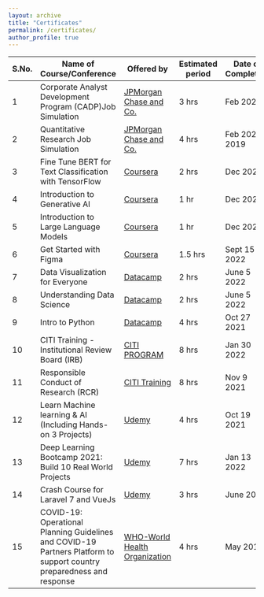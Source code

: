 ```yaml
---
layout: archive
title: "Certificates"
permalink: /certificates/
author_profile: true
---
```


|S.No.|Name of Course/Conference|Offered by|Estimated period|Date of Completion|Certificate|
|---|---|---|---|---|---|
|1|Corporate	Analyst	Development	Program (CADP)Job	Simulation|[JPMorgan Chase and Co.](https://forage-uploads-prod.s3.amazonaws.com/completion-certificates/JPMorgan%20Chase%20Corporate/4dy5SP43KMPppKz2i_JPMorgan%20Chase%20&%20Co._TBWRBo79LXevJhLGd_1707194522696_completion_certificate.pdf)|3 hrs|Feb 2024|
|2|Quantitative	Research Job	Simulation|[JPMorgan Chase and Co.](https://forage-uploads-prod.s3.amazonaws.com/completion-certificates/J.P.%20Morgan/bWqaecPDbYAwSDqJy_JPMorgan%20Chase%20&%20Co._TBWRBo79LXevJhLGd_1707275182086_completion_certificate.pdf)|4 hrs|Feb 2024 2019|
|3|Fine Tune BERT for Text Classification with TensorFlow|[Coursera](https://www.coursera.org/account/accomplishments/verify/CNY7M3UFYTYH)|2 hrs|Dec 2023|
|4|Introduction to Generative AI|[Coursera](https://www.coursera.org/account/accomplishments/verify/N7RD55H3CPK7)|1 hr|Dec 2023|
|5|Introduction to Large Language Models|[Coursera](https://www.coursera.org/account/accomplishments/verify/Z5D9X9WHEYKP)|1 hr|Dec 2023|
|6|Get Started with Figma|[Coursera](https://www.coursera.org/projects/get-started-figma)|1.5 hrs|Sept 15 2022|[View Certificate](https://www.coursera.org/account/accomplishments/verify/F3MB69ZR47FQ)|
|7|Data Visualization for Everyone|[Datacamp](https://www.datacamp.com/courses/understanding-data-visualization)|2 hrs|June 5 2022|[View Certificate](https://www.datacamp.com/statement-of-accomplishment/course/7858ea2e8fc3ee5c224d8c53255530030a9d95d8)|
|8|Understanding Data Science|[Datacamp](https://www.datacamp.com/courses/understanding-data-science)|2 hrs|June 5 2022|[View Certificate](https://www.datacamp.com/statement-of-accomplishment/course/c794b6b0e150f4a57d4d7143794ad77d226a8e98)|
|9|Intro to Python|[Datacamp](https://www.datacamp.com/courses/intro-to-python-for-data-science)|4 hrs|Oct 27 2021|[View Certificate](https://www.datacamp.com/statement-of-accomplishment/course/6d8836434c5bbd60c6a7ce9fa40041f774b0a368?raw=1)|
|10|CITI Training - Institutional Review Board (IRB)|[CITI PROGRAM](https://about.citiprogram.org/course/irb-administration/)|8 hrs|Jan 30 2022|[View Certificate](https://www.citiprogram.org/verify/?w271c4cb4-c5c8-41db-8d14-23000810f117-45964176)|
|11|Responsible Conduct of Research (RCR)|[CITI Training](https://www.citiprogram.org/verify/?wb8622b61-f2b2-42fe-8e02-f92f69c138e1-45964177)|8 hrs|Nov 9 2021|[View Certificate](https://www.citiprogram.org/verify/?wb8622b61-f2b2-42fe-8e02-f92f69c138e1-45964177)|
|12|Learn Machine learning & AI (Including Hands-on 3 Projects)|[Udemy](https://www.udemy.com/course/machine-learning-and-ai-with-hands-on-projects/)|4 hrs|Oct 19 2021|[View Certificate](https://www.udemy.com/certificate/UC-32425454-7399-423f-adae-654e49226bfa)|
|13|Deep Learning Bootcamp 2021: Build 10 Real World Projects|[Udemy](https://www.udemy.com/course/complete-machine-learning-2021-with-10-real-world-projects/)|7 hrs|Jan 13 2022|[View Certificate](https://www.udemy.com/certificate/UC-4bfed0af-5029-45eb-b773-cc9018afcbf4/)|
|14|Crash Course for Laravel 7 and VueJs|[Udemy](https://www.udemy.com/)|3 hrs|June 2020|
|15|COVID-19: Operational Planning Guidelines and COVID-19 Partners Platform to support  country preparedness and response|[WHO-World Health Organization](https://www.who.int/)|4 hrs|May 2019|

